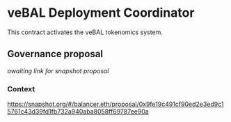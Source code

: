 # veBAL Deployment Coordinator

This contract activates the veBAL tokenomics system.

## Governance proposal

*awaiting link for snapshot proposal*

### Context

https://snapshot.org/#/balancer.eth/proposal/0x9fe19c491cf90ed2e3ed9c15761c43d39fd1fb732a940aba8058ff69787ee90a

